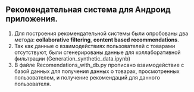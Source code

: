 ## Рекомендательная система для Андроид приложения. 
1. Для построения рекомендательной системы были опробованы два метода: __collaborative filtering__, __content based recommendations__.
2. Так как данные о взаимодействиях пользователей с товарами отсутствуют, были сгенерированы данные для коллаборативной фильтрации (Generation_synthetic_data.ipynb)
3. В файле Recomendations_with_db.py прописано взаимодействие с базой данных для получения данных о товарах, просмотренных пользователем, и получение рекомендаций для данного пользователя.
